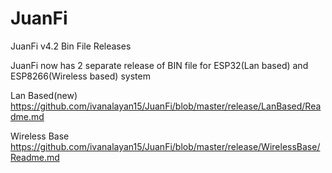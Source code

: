 # JuanFi

JuanFi v4.2 Bin File Releases

JuanFi now has 2 separate release of BIN file for ESP32(Lan based) and ESP8266(Wireless based) system

Lan Based(new)
https://github.com/ivanalayan15/JuanFi/blob/master/release/LanBased/Readme.md

Wireless Base
https://github.com/ivanalayan15/JuanFi/blob/master/release/WirelessBase/Readme.md



